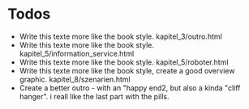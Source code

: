 # Todos

- Write this texte more like the book style. kapitel_3/outro.html
- Write this texte more like the book style. kapitel_5/information_service.html
- Write this texte more like the book style. kapitel_5/roboter.html
- Write this texte more like the book style, create a good overview graphic. kapitel_8/szenarien.html
- Create a better outro - with an "happy end2, but also a kinda "cliff hanger". i reall like the last part with the pills.
